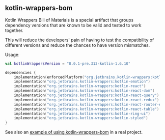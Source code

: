 ## kotlin-wrappers-bom

Kotlin Wrappers Bill of Materials is a special artifact that groups dependency versions that are known to be valid and
tested to work together.

This will reduce the developers' pain of having to test the compatibility of different versions and reduce the chances
to have version mismatches.

Usage:

```kotlin
val kotlinWrappersVersion = "0.0.1-pre.313-kotlin-1.6.10"

dependencies {
    implementation(enforcedPlatform("org.jetbrains.kotlin-wrappers:kotlin-wrappers-bom:$kotlinWrappersVersion"))
    implementation("org.jetbrains.kotlin-wrappers:kotlin-emotion")
    implementation("org.jetbrains.kotlin-wrappers:kotlin-react")
    implementation("org.jetbrains.kotlin-wrappers:kotlin-react-dom")
    implementation("org.jetbrains.kotlin-wrappers:kotlin-react-query")
    implementation("org.jetbrains.kotlin-wrappers:kotlin-react-redux")
    implementation("org.jetbrains.kotlin-wrappers:kotlin-react-router-dom")
    implementation("org.jetbrains.kotlin-wrappers:kotlin-react-table")
    implementation("org.jetbrains.kotlin-wrappers:kotlin-ring-ui")
    implementation("org.jetbrains.kotlin-wrappers:kotlin-styled")
}
```

See also
an [example of using kotlin-wrappers-bom](https://github.com/aerialist7/kotlin-react-table-sample/blob/main/build.gradle.kts)
in a real project.
